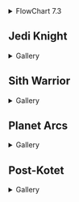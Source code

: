 <details><summary>FlowChart 7.3</summary>
<a href="https://bikuluki.github.io/swtor/img/flowchart.png"><img src="img/flowchart.png" width="100%" /></a>
</details>

## Jedi Knight
<details><summary>Gallery</summary>
<ul>
<li><a href="https://bikuluki.github.io/swtor.knight.1.0.1.tython">swtor.knight.1.0.1.tython</a></li>
<li><a href="https://bikuluki.github.io/swtor.knight.1.0.2.fleet">swtor.knight.1.0.2.fleet</a></li>
<li><a href="https://bikuluki.github.io/swtor.knight.1.0.3.coruscant">swtor.knight.1.0.3.coruscant</a></li>
<li><a href="https://bikuluki.github.io/swtor.knight.1.1.1.ord.mantell">swtor.knight.1.1.1.ord.mantell</a></li>
<li><a href="https://bikuluki.github.io/swtor.knight.1.1.2.taris">swtor.knight.1.1.2.taris</a></li>
<li><a href="https://bikuluki.github.io/swtor.knight.1.1.3.nar.shaddaa">swtor.knight.1.1.3.nar.shaddaa</a></li>
<li><a href="https://bikuluki.github.io/swtor.knight.1.1.4.abandonded.mining.facility.and.tython">swtor.knight.1.1.4.abandonded.mining.facility.and.tython</a></li>
<li><a href="https://bikuluki.github.io/swtor.knight.1.1.5.alderaan">swtor.knight.1.1.5.alderaan</a></li>
<li><a href="https://bikuluki.github.io/swtor.knight.1.1.6.tatooine">swtor.knight.1.1.6.tatooine</a></li>
<li><a href="https://bikuluki.github.io/swtor.knight.1.1.7.uphrades">swtor.knight.1.1.7.uphrades</a></li>
<li><a href="https://bikuluki.github.io/swtor.knight.1.1.8.opressor.and.tython">swtor.knight.1.1.8.opressor.and.tython</a></li>
<li><a href="https://bikuluki.github.io/swtor.knight.1.2.1.balmorra">swtor.knight.1.2.1.balmorra</a></li>
<li><a href="https://bikuluki.github.io/swtor.knight.1.2.2.quesh">swtor.knight.1.2.2.quesh</a></li>
<li><a href="https://bikuluki.github.io/swtor.knight.1.2.3.hoth">swtor.knight.1.2.3.hoth</a></li>
<li><a href="https://bikuluki.github.io/swtor.knight.1.2.4.fp.jedi.prisoner.taral.v.maelstrom.prison">swtor.knight.1.2.4.fp.jedi.prisoner.taral.v.maelstrom.prison</a></li>
<li><a href="https://bikuluki.github.io/swtor.knight.1.2.5.emperor.fortress">swtor.knight.1.2.5.emperor.fortress</a></li>
<li><a href="https://bikuluki.github.io/swtor.knight.1.3.1.belsavis">swtor.knight.1.3.1.belsavis</a></li>
<li><a href="https://bikuluki.github.io/swtor.knight.1.3.2.korriban.flame">swtor.knight.1.3.2.korriban.flame</a></li>
<li><a href="https://bikuluki.github.io/swtor.knight.1.3.3.voss">swtor.knight.1.3.3.voss</a></li>
<li><a href="https://bikuluki.github.io/swtor.knight.1.3.4.corellia">swtor.knight.1.3.4.corellia</a></li>
<li><a href="https://bikuluki.github.io/swtor.knight.1.3.5.dromund.kaas">swtor.knight.1.3.5.dromund.kaas</a></li>
</ul>
</details>

## Sith Warrior 
<details><summary>Gallery</summary><ul>
<li><a href="https://bikuluki.github.io/swtor.warrior.0.1.korriban">swtor.warrior.0.1.korriban</a></li>
<li><a href="https://bikuluki.github.io/swtor.warrior.0.2.black.talon">swtor.warrior.0.2.black.talon</a></li>
<li><a href="https://bikuluki.github.io/swtor.warrior.0.3.dromund.kaas.n.vette.n.hk">swtor.warrior.0.3.dromund.kaas.n.vette.n.hk</a></li>
<li><a href="https://bikuluki.github.io/swtor.warrior.1.1.balmorra">swtor.warrior.1.1.balmorra</a></li>
<li><a href="https://bikuluki.github.io/swtor.warrior.1.2.nar.shaddaa">swtor.warrior.1.2.nar.shaddaa</a></li>
<li><a href="https://bikuluki.github.io/swtor.warrior.1.3.orbital.station">swtor.warrior.1.3.orbital.station</a></li>
<li><a href="https://bikuluki.github.io/swtor.warrior.1.4.alderaan">swtor.warrior.1.4.alderaan</a></li>
<li><a href="https://bikuluki.github.io/swtor.warrior.1.5.tatooine">swtor.warrior.1.5.tatooine</a></li>
<li><a href="https://bikuluki.github.io/swtor.warrior.1.6.jaessa.ship">swtor.warrior.1.6.jaessa.ship</a></li>
<li><a href="https://bikuluki.github.io/swtor.warrior.1.7.hutta">swtor.warrior.1.7.hutta</a></li>
<li><a href="https://bikuluki.github.io/swtor.warrior.2.0.plan.zero">swtor.warrior.2.0.plan.zero</a></li>
<li><a href="https://bikuluki.github.io/swtor.warrior.2.1.taris">swtor.warrior.2.1.taris</a></li>
<li><a href="https://bikuluki.github.io/swtor.warrior.2.2.darth.vengean.flagship">swtor.warrior.2.2.darth.vengean.flagship</a></li>
<li><a href="https://bikuluki.github.io/swtor.warrior.2.3.hoth">swtor.warrior.2.3.hoth</a></li>
<li><a href="https://bikuluki.github.io/swtor.warrior.2.4.dromund.kaas">swtor.warrior.2.4.dromund.kaas</a></li>
<li><a href="https://bikuluki.github.io/swtor.warrior.3.1.quesh">swtor.warrior.3.1.quesh</a></li>
<li><a href="https://bikuluki.github.io/swtor.warrior.3.2.belsavis">swtor.warrior.3.2.belsavis</a></li>
<li><a href="https://bikuluki.github.io/swtor.warrior.3.3.hoth">swtor.warrior.3.3.hoth</a></li>
<li><a href="https://bikuluki.github.io/swtor.warrior.3.4.voss">swtor.warrior.3.4.voss</a></li>
<li><a href="https://bikuluki.github.io/swtor.warrior.3.5.corellia">swtor.warrior.3.5.corellia</a></li>
<li><a href="https://bikuluki.github.io/swtor.warrior.3.6.korriban">swtor.warrior.3.6.korriban</a></li>
</ul></details>

## Planet Arcs
<details><summary>Gallery</summary><ul>
<li><a href="https://bikuluki.github.io/swtor.planet.01.coruscant">swtor.planet.01.coruscant</a></li>
</ul></details>

## Post-Kotet
<details><summary>Gallery</summary><ul>
<li><a href="https://bikuluki.github.io/swtor.post.kotet">swtor.post.kotet</a></li>
</ul></details>
